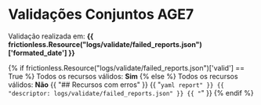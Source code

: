 # Validações Conjuntos AGE7

Validação realizada em: **{{ frictionless.Resource("logs/validate/failed_reports.json")['formated_date'] }}**

{% if frictionless.Resource("logs/validate/failed_reports.json")['valid'] == True  %}
Todos os recursos válidos: **Sim**
{% else  %}
Todos os recursos válidos: **Não**
{{ "## Recursos com erros" }}
{{ "```yaml report" }}
{{ "descriptor: logs/validate/failed_reports.json" }}
{{ "```" }}
{% endif %}